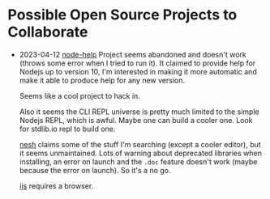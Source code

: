 # Possible Open Source Projects to Collaborate

- 2023-04-12 [node-help](https://github.com/foundling/node-help)
  Project seems abandoned and doesn't work (throws some error when I tried to
  run it). It claimed to provide help for Nodejs up to version 10, I'm
  interested in making it more automatic and make it able to produce help for
  any new version.

  Seems like a cool project to hack in.

  Also it seems the CLI REPL universe is pretty much limited to the simple
  Nodejs REPL, which is awful. Maybe one can build a cooler one. Look for
  stdlib.io repl to build one.

  [nesh](https://danielgtaylor.github.io/nesh/) claims some of the stuff I'm
  searching (except a cooler editor), but it seems unmaintained. Lots of
  warning about deprecated libraries when installing, an error on launch and
  the `.doc` feature doesn't work (maybe because the error on launch). So it's
  a no go.

  [ijs](https://github.com/interactivecomputing/ijs) requires a browser.
